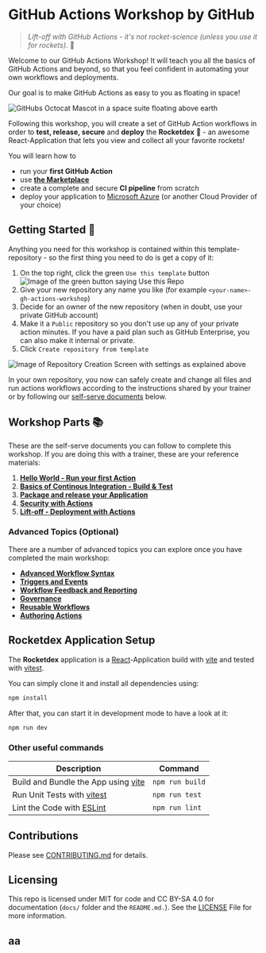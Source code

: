 # GitHub Actions Workshop by GitHub

> *Lift-off with GitHub Actions - it's not rocket-science (unless you use it for rockets).* 🚀

Welcome to our GitHub Actions Workshop! It will teach you all the basics of GitHub Actions and beyond, so that you feel confident in automating your own workflows and deployments.

Our goal is to make GitHub Actions as easy to you as floating in space!

![GitHubs Octocat Mascot in a space suite floating above earth](docs/images/octonaut.jpg)

Following this workshop, you will create a set of GitHub Action workflows in order to **test, release, secure** and **deploy** the **Rocketdex** 🚀 - an awesome React-Application that lets you view and collect all your favorite rockets!

You will learn how to

- run your **first GitHub Action**
- use [**the Marketplace**](https://github.com/marketplace)
- create a complete and secure **CI pipeline** from scratch
- deploy your application to [Microsoft Azure](https://azure.com/) (or another Cloud Provider of your choice)

## Getting Started 🚀

Anything you need for this workshop is contained within this template-repository - so the first thing you need to do is get a copy of it:

1. On the top right, click the green `Use this template` button
    ![Image of the green button saying Use this Repo](./docs/images/setsup_use-this-template.png)
2. Give your new repository any name you like (for example `<your-name>-gh-actions-workshop`)
3. Decide for an owner of the new repository (when in doubt, use your private GitHub account)
4. Make it a `Public` repository so you don't use up any of your private action minutes.  If you have a paid plan such as GitHub Enterprise, you can also make it internal or private.
5. Click `Create repository from template`

![Image of Repository Creation Screen with settings as explained above](docs/images/setup_create-repo.png)

In your own repository, you now can safely create and change all files and run actions workflows according to the instructions shared by your trainer or by following our [self-serve documents](#workshop-parts-) below.

## Workshop Parts 📚

These are the self-serve documents you can follow to complete this workshop. If you are doing this with a trainer, these are your reference materials:

1. **[Hello World - Run your first Action](./docs/001-hello-world.md)**
2. **[Basics of Continous Integration - Build & Test](./docs/002-basics-of-ci-with-actions.md)**
3. **[Package and release your Application](./docs/003-packaging.md)**
4. **[Security with Actions](./docs/004-security.md)**
5. **[Lift-off - Deployment with Actions](./docs/005-deployment.md)**

### Advanced Topics (Optional)

There are a number of advanced topics you can explore once you have completed the main workshop:

- **[Advanced Workflow Syntax](./docs/301-advanced-workflow-syntax.md)**
- **[Triggers and Events](./docs/302-triggers-and-events.md)**
- **[Workflow Feedback and Reporting](./docs/303-workflow-feedback-and-reporting.md)**
- **[Governance](./docs/304-governance.md)**
- **[Reusable Workflows](./docs/305-reusable-workflows.md)**
- **[Authoring Actions](./docs/306-authoring-actions.md)**

## Rocketdex  Application Setup

The **Rocketdex** application is a [React](https://reactjs.org/)-Application build with [vite](https://vitejs.dev/) and tested with [vitest](https://vitest.dev/).

You can simply clone it and install all dependencies using:

```sh
npm install
```

After that, you can start it in development mode to have a look at it:

```sh
npm run dev
```

### Other useful commands

| Description                                               | Command         |
| --------------------------------------------------------- | --------------- |
| Build and Bundle the App using [vite](https://vitejs.dev) | `npm run build` |
| Run Unit Tests with [vitest](https://vitest.dev/)         | `npm run test`  |
| Lint the Code with [ESLint](https://eslint.org/)          | `npm run lint`  |

## Contributions

Please see [CONTRIBUTING.md](./CONTRIBUTING.md) for details.

## Licensing

This repo is licensed under MIT for code and CC BY-SA 4.0 for documentation (`docs/` folder and the `README.md.`). See the [LICENSE](./LICENSE) File for more information.

## aa
